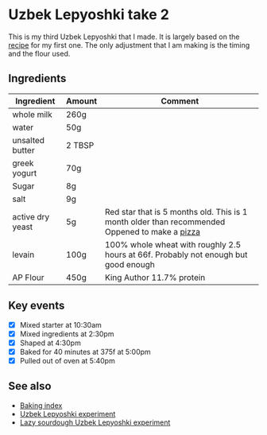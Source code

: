 # Uzbek Lepyoshki take 2

This is my third Uzbek Lepyoshki that I made. It is largely based on the [recipe](../431) for my first one. The only adjustment that I am making is the timing and the flour used.

## Ingredients

| Ingredient | Amount | Comment |
| --- | --- | --- |
| whole milk | 260g |  |
| water | 50g |  |
| unsalted butter | 2 TBSP |  |
| greek yogurt | 70g |  |
| Sugar | 8g |  |
| salt | 9g |  |
| active dry yeast | 5g | Red star that is 5 months old. This is 1 month older than recommended Oppened to make a [pizza](../298) |
| levain | 100g | 100% whole wheat with roughly 2.5 hours at 66f. Probably not enough but good enough |
| AP Flour | 450g | King Author 11.7% protein |

## Key events

- [x] Mixed starter at 10:30am
- [x] Mixed ingredients at 2:30pm
- [x] Shaped at 4:30pm
- [x] Baked for 40 minutes at 375f at 5:00pm
- [x] Pulled out of oven at 5:40pm

## See also

- [Baking index](../292)
- [Uzbek Lepyoshki experiment](../431)
- [Lazy sourdough Uzbek Lepyoshki experiment](../440)